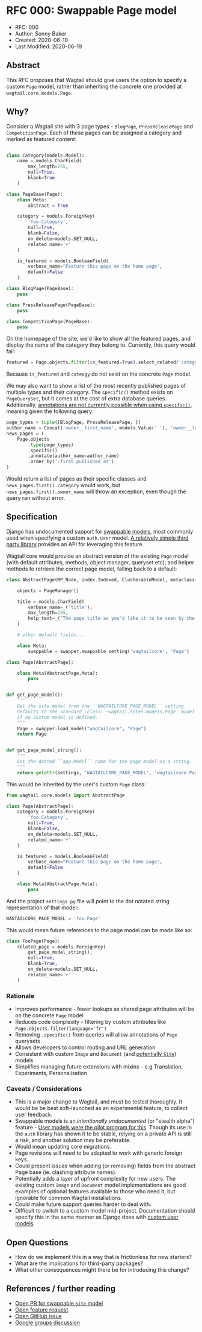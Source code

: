 # RFC 000: Swappable Page model

* RFC: 000
* Author: Sonny Baker
* Created: 2020-06-19
* Last Modified: 2020-06-19

## Abstract

This RFC proposes that Wagtail should give users the option to specify a custom `Page` model,
rather than inheriting the concrete one provided at `wagtail.core.models.Page`.

## Why?

Consider a Wagtail site with 3 page types - `BlogPage`, `PressReleasePage` and `CompetitionPage`.
Each of these pages can be assigned a category and marked as featured content:

```python

class Category(models.Model):
    name = models.CharField(
        max_length=255,
        null=True,
        blank=True
    )

class PageBase(Page):
    class Meta:
        abstract = True

    category = models.ForeignKey(
        'foo.Category',
        null=True,
        blank=False,
        on_delete=models.SET_NULL,
        related_name='+'
    )

    is_featured = models.BooleanField(
        verbose_name="Feature this page on the home page",
        default=False
    )

class BlogPage(PageBase):
    pass

class PressReleasePage(PageBase):
    pass

class CompetitionPage(PageBase):
    pass

```

On the homepage of the site, we'd like to show all the featured pages, and display the name
of the category they belong to. Currently, this query would fail:

```python
featured = Page.objects.filter(is_featured=True).select_related('category', 'owner')
```

Because `is_featured` and `cateogy` do not exist on the concrete `Page` model.

We may also want to show a list of the most recently published pages of multiple types and their category.
The `specific()` method exists on `PageQuerySet`, but it comes at the cost of extra database queries.
Additionally, [annotations are not currently possible when using `specific()`](https://github.com/wagtail/wagtail/issues/2340#issuecomment-496987132),
meaning given the following query:

```python
page_types = tuple([BlogPage, PressReleasePage, ])
author_name = Concat('owner__first_name', models.Value(' '), 'owner__last_name')
news_pages = (
    Page.objects
        .type(page_types)
        .specific()
        .annotate(author_name=author_name)
        .order_by('-first_published_at')
)
```

Would return a list of pages as their specific classes and `news_pages.first().category` would work,
but `news_pages.first().owner_name` will throw an exception, even though the query ran without error.

## Specification

Django has undocumented support for [swappable models](https://code.djangoproject.com/ticket/19103),
most commonly used when specifying a custom `auth.User` model.
[A relatively simple third party library](https://github.com/wq/django-swappable-models) provides an
API for leveraging this feature.

Wagtail core would provide an abstract version of the existing `Page` model
(with default attributes, methods, object manager, queryset etc), and helper methods to retrieve the
correct page model, falling back to a default:

```python
class AbstractPage(MP_Node, index.Indexed, ClusterableModel, metaclass=PageBase):

    objects = PageManager()

    title = models.CharField(
        verbose_name=_('title'),
        max_length=255,
        help_text=_("The page title as you'd like it to be seen by the public")
    )

    # other default fields...

    class Meta:
        swappable = swapper.swappable_setting('wagtailcore', 'Page')

class Page(AbstractPage):

    class Meta(AbstractPage.Meta):
        pass


def get_page_model():
    """
    Get the site model from the ``WAGTAILCORE_PAGE_MODEL`` setting.
    Defaults to the standard :class:`~wagtail.sites.models.Page` model
    if no custom model is defined.
    """
    Page = swapper.load_model("wagtailcore", "Page")
    return Page


def get_page_model_string():
    """
    Get the dotted ``app.Model`` name for the page model as a string.
    """
    return getattr(settings, 'WAGTAILCORE_PAGE_MODEL', 'wagtailcore.Page')

```

This would be inherited by the user's custom `Page` class:

```python
from wagtail.core.models import AbstractPage

class Page(AbstractPage):
    category = models.ForeignKey(
        'foo.Category',
        null=True,
        blank=False,
        on_delete=models.SET_NULL,
        related_name='+'
    )

    is_featured = models.BooleanField(
        verbose_name="Feature this page on the home page",
        default=False
    )

    class Meta(AbstractPage.Meta):
        pass
```

And the project `settings.py` file will point to the dot notated string representation of that model:

```python
WAGTAILCORE_PAGE_MODEL = 'foo.Page'
```

This would mean future references to the page model can be made like so:

```python
class FooPage(Page):
    related_page = models.ForeignKey(
        get_page_model_string(),
        null=True,
        blank=True,
        on_delete=models.SET_NULL,
        related_name='+'
    )
```

### Rationale
* Improves performance - fewer lookups as shared page attributes will be on the concrete `Page` model
* Reduces code complexity - filtering by custom attributes like `Page.objects.filter(language='fr')`
* Removing `.specific()` from queries will allow annotations of `Page` querysets
* Allows developers to control routing and URL generation
* Consistent with custom `Image` and `Document` (and [potentially `Site`](https://github.com/wagtail/wagtail/pull/5457)) models
* Simplifies managing future extensions with mixins - e.g Translation, Experiments, Personalisation

### Caveats / Considerations
* This is a major change to Wagtail, and must be tested thoroughly. It would be be best soft-launched
as an experimental feature, to collect user feedback.
* Swappable models is an _intentionally undocumented_ (or "stealth alpha") feature -
[User models were the pilot program for this](https://code.djangoproject.com/ticket/19103). Though its
use in the `auth` library has shown it to be stable, relying on a private API is still a risk, and another solution may be preferable.
* Would mean updating core migrations.
* Page revisions will need to be adapted to work with generic foreign keys.
* Could present issues when adding (or removing) fields from the abstract Page base (ie. clashing attribute names).
* Potentially adds a layer of upfront complexity for new users. The existing custom `Image` and
`Document` model implementations are good examples of optional features available to those who need it,
but ignorable for common Wagtail installations.
* Could make future support queries harder to deal with.
* Difficult to switch to a custom model mid-project. Documentation should specify this in the same
manner as Django does with [custom user models](https://docs.djangoproject.com/en/3.0/topics/auth/customizing/#changing-to-a-custom-user-model-mid-project).

## Open Questions
* How do we implement this in a way that is frictionless for new starters?
* What are the implications for third-party packages?
* What other consequences might there be for introducing this change?

## References / further reading
* [Open PR for swappable `Site` model](https://github.com/wagtail/wagtail/pull/5457/)
* [Open feature request](https://github.com/wagtail/wagtail/issues/3282)
* [Open GitHub issue](https://github.com/wagtail/wagtail/issues/836)
* [Google groups discussion](https://groups.google.com/forum/#!msg/wagtail/4459qj1tNiU/D91COykMSmcJ)

